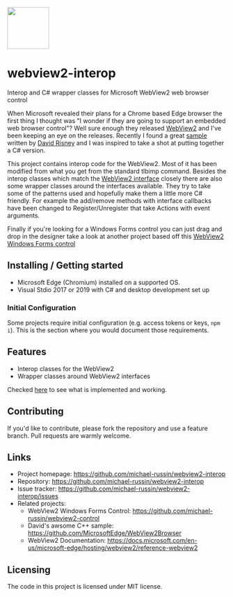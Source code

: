 <img src="https://github.com/michael-russin/webview2-interop/blob/master/new-microsoft-edge-icon.png" width="96">

# webview2-interop
Interop and C# wrapper classes for Microsoft WebView2 web browser control

When Microsoft revealed their plans for a Chrome based Edge browser the first thing I thought was "I wonder if they are going to support an embedded web browser control"?  Well sure enough they released [WebView2](https://github.com/MicrosoftEdge/WebView2Browser) and I've been keeping an eye on the releases.  Recently I found a great [sample](https://github.com/MicrosoftEdge/WebView2Browser) written by [David Risney](https://github.com/david-risney) and I was inspired to take a shot at putting together a C# version. 

This project contains interop code for the WebView2.  Most of it has been modified from what you get from the standard tlbimp command.  Besides the interop classes which match the [WebView2 interface](https://docs.microsoft.com/en-us/microsoft-edge/hosting/webview2/reference-webview2) closely there are also some wrapper classes around the interfaces available.  They try to take some of the patterns used and hopefully make them a little more C# friendly.   For example the add/remove methods with interface callbacks have been changed to Register/Unregister that take Actions with event arguments.  

Finally if you're looking for a Windows Forms control you can just drag and drop in the designer take a look at another project based off this [WebView2 Windows Forms control](https://github.com/michael-russin/webview2-control)

## Installing / Getting started

* Microsoft Edge (Chromium) installed on a supported OS.
* Visual Stdio 2017 or 2019 with C# and desktop development set up

### Initial Configuration

Some projects require initial configuration (e.g. access tokens or keys, `npm i`).
This is the section where you would document those requirements.

## Features

* Interop classes for the WebView2
* Wrapper classes around WebView2 interfaces

Checked [here](./implemented.md) to see what is implemented and working.

## Contributing

If you'd like to contribute, please fork the repository and use a feature
branch. Pull requests are warmly welcome.

## Links
- Project homepage: https://github.com/michael-russin/webview2-interop
- Repository: https://github.com/michael-russin/webview2-interop
- Issue tracker: https://github.com/michael-russin/webview2-interop/issues
- Related projects:
  - WebView2 Windows Forms Control: https://github.com/michael-russin/webview2-control
  - David's awsome C++ sample: https://github.com/MicrosoftEdge/WebView2Browser
  - WebView2 Documentation: https://docs.microsoft.com/en-us/microsoft-edge/hosting/webview2/reference-webview2


## Licensing

The code in this project is licensed under MIT license.
